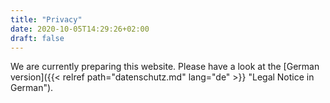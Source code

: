 ```yaml
---
title: "Privacy"
date: 2020-10-05T14:29:26+02:00
draft: false
---
```


We are currently preparing this website. Please have a look at the [German version]({{< relref path="datenschutz.md" lang="de" >}} "Legal Notice in German").
